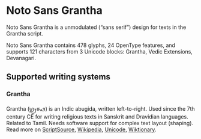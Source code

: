 
# Noto Sans Grantha

Noto Sans Grantha is a unmodulated (“sans serif”) design for texts in the Grantha script. 

Noto Sans Grantha contains 478 glyphs, 24 OpenType features, and supports 121 characters from 3 Unicode blocks: Grantha, Vedic Extensions, Devanagari.


## Supported writing systems


### Grantha

Grantha (𑌗𑍍𑌰𑌨𑍍𑌥) is an Indic abugida, written left-to-right. Used since the 7th century CE for writing religious texts in Sanskrit and Dravidian languages. Related to Tamil. Needs software support for complex text layout (shaping). Read more on [ScriptSource](https://scriptsource.org/scr/Gran), [Wikipedia](https://en.wikipedia.org/wiki/ISO_15924:Gran), [Unicode](https://www.unicode.org/versions/Unicode13.0.0/ch15.pdf#G81052), [Wiktionary](https://en.wiktionary.org/wiki/Category:Grantha_script).

